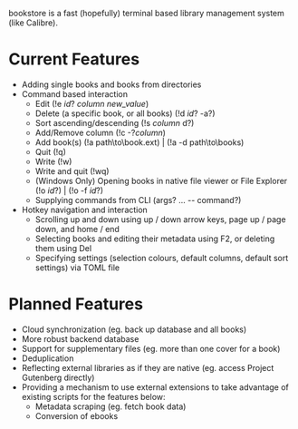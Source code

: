 bookstore is a fast (hopefully) terminal based library management system (like Calibre).

# Current Features
- Adding single books and books from directories
- Command based interaction
  - Edit (!e *id*? *column* *new_value*)
  - Delete (a specific book, or all books) (!d *id*? -a?)
  - Sort ascending/descending (!s *column* d?)
  - Add/Remove column (!c -?*column*)
  - Add book(s) (!a path\to\book.ext) | (!a -d path\to\books)
  - Quit (!q)
  - Write (!w)
  - Write and quit (!wq)
  - (Windows Only) Opening books in native file viewer or File Explorer (!o *id*?) | (!o -f *id*?)
  - Supplying commands from CLI (args? ... -- command?)
- Hotkey navigation and interaction
  - Scrolling up and down using up / down arrow keys, page up / page down, and home / end
  - Selecting books and editing their metadata using F2, or deleting them using Del
  - Specifying settings (selection colours, default columns, default sort settings) via TOML file
 
# Planned Features
- Cloud synchronization (eg. back up database and all books)
- More robust backend database
- Support for supplementary files (eg. more than one cover for a book)
- Deduplication
- Reflecting external libraries as if they are native (eg. access Project Gutenberg directly)
- Providing a mechanism to use external extensions to take advantage of existing scripts for the features below:
  - Metadata scraping (eg. fetch book data)
  - Conversion of ebooks
